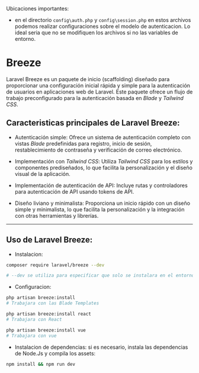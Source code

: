Ubicaciones importantes:

- en el directorio `config\auth.php` y `config\session.php` en estos archivos podemos realizar configuraciones sobre el modelo de autenticacion. Lo ideal seria que no se modifiquen los archivos si no las variables de entorno.

# Breeze

Laravel Breeze es un paquete de inicio (scaffolding) diseñado para proporcionar una configuración inicial rápida y simple para la autenticación de usuarios en aplicaciones web de Laravel. Este paquete ofrece un flujo de trabajo preconfigurado para la autenticación basada en _Blade_ y _Tailwind CSS_.

## Caracteristicas principales de Laravel Breeze:

- Autenticación simple: Ofrece un sistema de autenticación completo con vistas _Blade_ predefinidas para registro, inicio de sesión, restablecimiento de contraseña y verificación de correo electrónico.

- Implementación con _Tailwind CSS_: Utiliza _Tailwind CSS_ para los estilos y componentes prediseñados, lo que facilita la personalización y el diseño visual de la aplicación.

- Implementación de autenticación de API: Incluye rutas y controladores para autenticación de API usando tokens de API.

- Diseño liviano y minimalista: Proporciona un inicio rápido con un diseño simple y minimalista, lo que facilita la personalización y la integración con otras herramientas y librerías.

---

## Uso de Laravel Breeze:

- Instalacion:

```bash
composer require laravel/breeze --dev

# --dev se utiliza para especificar que solo se instalara en el entorno de desarrollo
```

- Configuracion:

```bash
php artisan breeze:install
# Trabajara con las Blade Templates

php artisan breeze:install react
# Trabajara con React

php artisan breeze:install vue
# Trabajara con vue
```

- Instalacion de dependencias: si es necesario, instala las dependencias de Node.Js y compila los assets:

```bash
npm install && npm run dev
```
